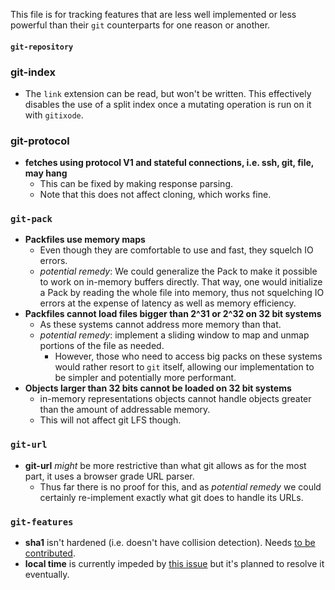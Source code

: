This file is for tracking features that are less well implemented or less powerful than their `git` counterparts for one reason or another.

#### `git-repository`

### git-index

* The `link` extension can be read, but won't be written. This effectively disables the use of a split index once a mutating operation is run on it with `gitixode`.

### git-protocol
* **fetches using protocol V1 and stateful connections, i.e. ssh, git, file, may hang**
    * This can be fixed by making response parsing.
    * Note that this does not affect cloning, which works fine.

### `git-pack`
* **Packfiles use memory maps**
    * Even though they are comfortable to use and fast, they squelch IO errors.
    * _potential remedy_: We could generalize the Pack to make it possible to work on in-memory buffers directly. That way, one
      would initialize a Pack by reading the whole file into memory, thus not squelching IO errors at the expense of latency as well
      as memory efficiency.
* **Packfiles cannot load files bigger than 2^31 or 2^32 on 32 bit systems**
    * As these systems cannot address more memory than that.
    * _potential remedy_: implement a sliding window to map and unmap portions of the file as needed.
        * However, those who need to access big packs on these systems would rather resort to `git` itself, allowing
          our implementation to be simpler and potentially more performant.
* **Objects larger than 32 bits cannot be loaded on 32 bit systems**
    * in-memory representations objects cannot handle objects greater than the amount of addressable memory.
    * This will not affect git LFS though.

### `git-url`

* **git-url** _might_ be more restrictive than what git allows as for the most part, it uses a browser grade URL parser.
    * Thus far there is no proof for this, and as _potential remedy_ we could certainly re-implement exactly what git does
      to handle its URLs.

### `git-features`

* **sha1** isn't hardened (i.e. doesn't have collision detection). Needs [to be contributed](https://github.com/Byron/gitoxide/issues/585).
* **local time** is currently impeded by [this issue](https://github.com/time-rs/time/issues/293#issuecomment-909158529) but it's planned to resolve it eventually.
